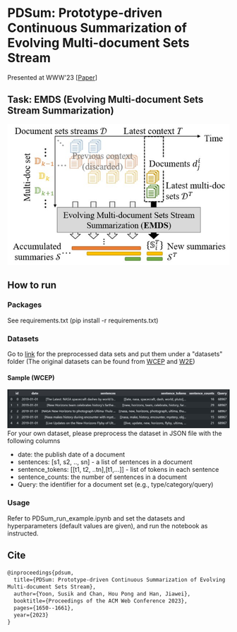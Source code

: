 # PDSum: Prototype-driven Continuous Summarization of Evolving Multi-document Sets Stream
Presented at WWW'23 [[Paper](https://dl.acm.org/doi/abs/10.1145/3543507.3583371)]

## Task: EMDS (Evolving Multi-document Sets Stream Summarization)
![EMDS](https://github.com/cliveyn/PDSum/blob/main/EMDS_fig.jpg)

## How to run

### Packages
See requirements.txt (pip install -r requirements.txt)

### Datasets
Go to [link](https://www.dropbox.com/sh/0mc7i10qype7og6/AAAARaHV_UFFc6J70YXTwGDIa?dl=0) for the preprocessed data sets and put them under a "datasets" folder
(The original datasets can be found from [WCEP](https://github.com/complementizer/wcep-mds-dataset) and [W2E](https://github.com/smutahoang/w2e))

#### Sample (WCEP)
![dataset](https://github.com/cliveyn/PDSum/blob/main/dataset_sample.jpg)
For your own dataset, please preprocess the dataset in JSON file with the following columns
- date: the publish date of a document
- sentences: [s1, s2, .., sn] - a list of sentences in a document
- sentence_tokens: [[t1, t2, ..tn],[t1,...]] - list of tokens in each sentence
- sentence_counts: the number of sentences in a document
- Query: the identifier for a document set (e.g., type/category/query)


### Usage
Refer to PDSum_run_example.ipynb and set the datasets and hyperparameters (default values are given), and run the notebook as instructed.

## Cite
```
@inproceedings{pdsum,
  title={PDSum: Prototype-driven Continuous Summarization of Evolving Multi-document Sets Stream},
  author={Yoon, Susik and Chan, Hou Pong and Han, Jiawei},
  booktitle={Proceedings of the ACM Web Conference 2023},
  pages={1650--1661},
  year={2023}
}
```
